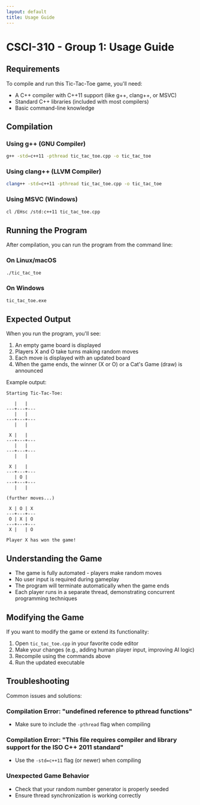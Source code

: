 ```yaml
---
layout: default
title: Usage Guide
---
```


# CSCI-310 - Group 1: Usage Guide

## Requirements

To compile and run this Tic-Tac-Toe game, you'll need:

- A C++ compiler with C++11 support (like g++, clang++, or MSVC)
- Standard C++ libraries (included with most compilers)
- Basic command-line knowledge

## Compilation

### Using g++ (GNU Compiler)

```bash
g++ -std=c++11 -pthread tic_tac_toe.cpp -o tic_tac_toe
```

### Using clang++ (LLVM Compiler)

```bash
clang++ -std=c++11 -pthread tic_tac_toe.cpp -o tic_tac_toe
```

### Using MSVC (Windows)

```bash
cl /EHsc /std:c++11 tic_tac_toe.cpp
```

## Running the Program

After compilation, you can run the program from the command line:

### On Linux/macOS

```bash
./tic_tac_toe
```

### On Windows

```bash
tic_tac_toe.exe
```

## Expected Output

When you run the program, you'll see:

1. An empty game board is displayed
2. Players X and O take turns making random moves
3. Each move is displayed with an updated board
4. When the game ends, the winner (X or O) or a Cat's Game (draw) is announced

Example output:

```
Starting Tic-Tac-Toe:

   |   |  
---+---+---
   |   |  
---+---+---
   |   |  

 X |   |  
---+---+---
   |   |  
---+---+---
   |   |  

 X |   |  
---+---+---
   | O |  
---+---+---
   |   |  

(further moves...)

 X | O | X
---+---+---
 O | X | O
---+---+---
 X |   | O

Player X has won the game!
```

## Understanding the Game

- The game is fully automated - players make random moves
- No user input is required during gameplay
- The program will terminate automatically when the game ends
- Each player runs in a separate thread, demonstrating concurrent programming techniques

## Modifying the Game

If you want to modify the game or extend its functionality:

1. Open `tic_tac_toe.cpp` in your favorite code editor
2. Make your changes (e.g., adding human player input, improving AI logic)
3. Recompile using the commands above
4. Run the updated executable

## Troubleshooting

Common issues and solutions:

### Compilation Error: "undefined reference to pthread functions"
- Make sure to include the `-pthread` flag when compiling

### Compilation Error: "This file requires compiler and library support for the ISO C++ 2011 standard"
- Use the `-std=c++11` flag (or newer) when compiling

### Unexpected Game Behavior
- Check that your random number generator is properly seeded
- Ensure thread synchronization is working correctly